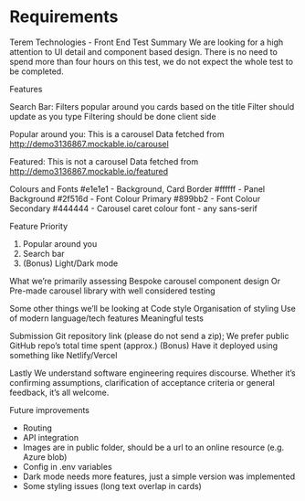 # Requirements

Terem Technologies - Front End Test
Summary
We are looking for a high attention to UI detail and component based design.
There is no need to spend more than four hours on this test, we do not expect the whole
test to be completed.

Features

Search Bar:
Filters popular around you cards based on the title
Filter should update as you type
Filtering should be done client side

Popular around you:
This is a carousel
Data fetched from http://demo3136867.mockable.io/carousel

Featured:
This is not a carousel
Data fetched from http://demo3136867.mockable.io/featured

Colours and Fonts
#e1e1e1 - Background, Card Border
#ffffff - Panel Background
#2f516d - Font Colour Primary
#899bb2 - Font Colour Secondary
#444444 - Carousel caret colour
font - any sans-serif

Feature Priority

1. Popular around you
2. Search bar
3. (Bonus) Light/Dark mode

What we’re primarily assessing
Bespoke carousel component design
Or
Pre-made carousel library with well considered testing

Some other things we’ll be looking at
Code style
Organisation of styling
Use of modern language/tech features
Meaningful tests

Submission
Git repository link (please do not send a zip); We prefer public GitHub repo’s
total time spent (approx.)
(Bonus) Have it deployed using something like Netlify/Vercel

Lastly
We understand software engineering requires discourse. Whether it’s confirming
assumptions, clarification of acceptance criteria or general feedback, it’s all welcome.

Future improvements

- Routing
- API integration
- Images are in public folder, should be a url to an online resource (e.g. Azure blob)
- Config in .env variables
- Dark mode needs more features, just a simple version was implemented
- Some styling issues (long text overlap in cards)
